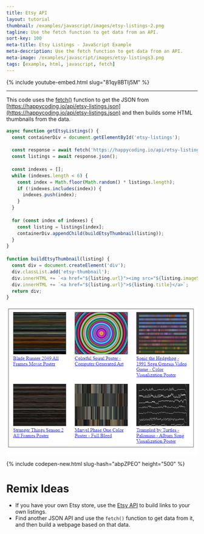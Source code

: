 ```yaml
---
title: Etsy API
layout: tutorial
thumbnail: /examples/javascript/images/etsy-listings-2.png
tagline: Use the fetch function to get data from an API.
sort-key: 100
meta-title: Etsy Listings - JavaScript Example
meta-description: Use the fetch function to get data from an API.
meta-image: /examples/javascript/images/etsy-listings3.png
tags: [example, html, javascript, fetch]
---
```



{% include youtube-embed.html slug="81qy8BTIj5M" %}

---


This code uses the [fetch()](/tutorials/javascript/fetch) function to get the JSON from [https://happycoding.io/api/etsy-listings.json](https://happycoding.io/api/etsy-listings.json) and then builds some HTML thumbnails from the data.

```javascript
async function getEtsyListings() {
  const containerDiv = document.getElementById('etsy-listings');

  const response = await fetch('https://happycoding.io/api/etsy-listings.json');
  const listings = await response.json();

  const indexes = [];
  while (indexes.length < 6) {
    const index = Math.floor(Math.random() * listings.length);
    if (!indexes.includes(index)) {
      indexes.push(index);
    }
  }

  for (const index of indexes) {
    const listing = listings[index];
    containerDiv.appendChild(buildEtsyThumbnail(listing));
  }
}

function buildEtsyThumbnail(listing) {
  const div = document.createElement('div');
  div.classList.add('etsy-thumbnail');
  div.innerHTML += `<a href="${listing.url}"><img src="${listing.imageSmallUrl}" /></a>`;
  div.innerHTML += `<a href="${listing.url}">${listing.title}</a>`;
  return div;
}
```

![etsy listings](/examples/javascript/images/etsy-listings-1.png)

{% include codepen-new.html slug-hash="abpZPEO" height="500" %}

# Remix Ideas

- If you have your own Etsy store, use the [Etsy API](https://www.etsy.com/developers/documentation/getting_started/api_basics) to build links to your own listings.
- Find another JSON API and use the `fetch()` function to get data from it, and then build a webpage based on that data.